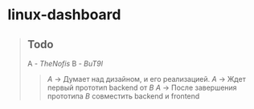 # linux-dashboard

>## Todo
>A - _TheNofis_
>B - _BuT9l_
>>_A_ -> Думает над дизайном, и его реализацией.
>>_A_ -> Ждет первый прототип backend от _B_
>>_A_ -> После завершения прототипа _B_ совместить backend и frontend


